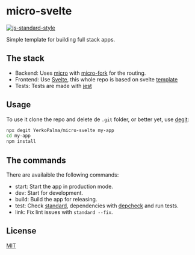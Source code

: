 # micro-svelte
[![js-standard-style](https://img.shields.io/badge/code%20style-standard-brightgreen.svg?style=flat-square)](https://github.com/feross/standard)

Simple template for building full stack apps.

## The stack

- Backend: Uses [micro][micro] with [micro-fork][micro-fork] for the routing.
- Frontend: Use [Svelte][Svelte], this whole repo is based on svelte [template][template]
- Tests: Tests are made with [jest][jest]

## Usage

To use it clone the repo and delete de `.git` folder, or better yet, use [degit][degit]:

```bash
npx degit YerkoPalma/micro-svelte my-app
cd my-app
npm install
```

## The commands

There are availaible the following commands:

- start: Start the app in production mode.
- dev: Start for development.
- build: Build the app for releasing.
- test: Check [standard][standard], dependencies with [depcheck][depcheck] and run tests.
- link: Fix lint issues with `standard --fix`.

## License
[MIT](/license)

[micro]: https://github.com/zeit/micro
[micro-fork]: https://github.com/amio/micro-fork
[Svelte]: https://github.com/sveltejs/svelte
[template]: https://github.com/sveltejs/template
[jest]: https://github.com/facebook/jest
[degit]: https://github.com/Rich-Harris/degit
[standard]: https://github.com/standard/standard
[depcheck]: https://github.com/depcheck/depcheck